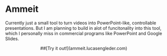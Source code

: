 # Ammeit

Currently just a small tool to turn videos into PowerPoint-like, controllable presentations.
But I am planning to build in alot of funcitonality into this tool, which I personally miss in 
commercial programs like PowerPoint and Google Slides.

<p align="center">
 ##[Try it out!](ammeit.lucasengleder.com)
</p>
